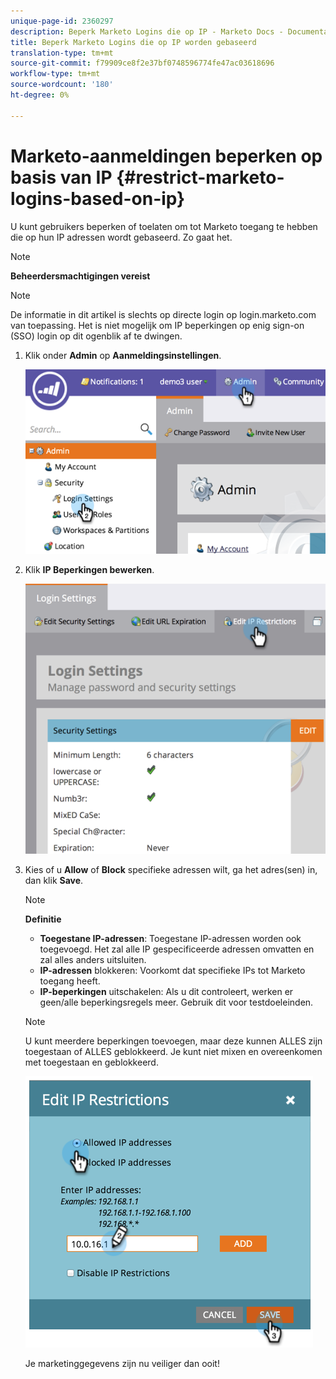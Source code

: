 ```yaml
---
unique-page-id: 2360297
description: Beperk Marketo Logins die op IP - Marketo Docs - Documentatie van het Product worden gebaseerd
title: Beperk Marketo Logins die op IP worden gebaseerd
translation-type: tm+mt
source-git-commit: f79909ce8f2e37bf0748596774fe47ac03618696
workflow-type: tm+mt
source-wordcount: '180'
ht-degree: 0%

---
```



# Marketo-aanmeldingen beperken op basis van IP {#restrict-marketo-logins-based-on-ip}

U kunt gebruikers beperken of toelaten om tot Marketo toegang te hebben die op hun IP adressen wordt gebaseerd. Zo gaat het.

>[!NOTE]
>
>**Beheerdersmachtigingen vereist**

>[!NOTE]
>
>De informatie in dit artikel is slechts op directe login op login.marketo.com van toepassing. Het is niet mogelijk om IP beperkingen op enig sign-on (SSO) login op dit ogenblik af te dwingen.

1. Klik onder **Admin** op **Aanmeldingsinstellingen**.

   ![](assets/image2014-9-16-12-3a57-3a56.png)

1. Klik **IP Beperkingen bewerken**.

   ![](assets/image2014-9-16-12-3a58-3a13.png)

1. Kies of u **Allow** of **Block** specifieke adressen wilt, ga het adres(sen) in, dan klik **Save**.

   >[!NOTE]
   >
   >**Definitie**
   >
   >* **Toegestane IP-adressen**: Toegestane IP-adressen worden ook toegevoegd. Het zal alle IP gespecificeerde adressen omvatten en zal alles anders uitsluiten.
   >* **IP-adressen** blokkeren: Voorkomt dat specifieke IPs tot Marketo toegang heeft.
   >* **IP-beperkingen** uitschakelen: Als u dit controleert, werken er geen/alle beperkingsregels meer. Gebruik dit voor testdoeleinden.


   >[!NOTE]
   >
   >U kunt meerdere beperkingen toevoegen, maar deze kunnen ALLES zijn toegestaan of ALLES geblokkeerd. Je kunt niet mixen en overeenkomen met toegestaan en geblokkeerd.

   ![](assets/image2014-9-16-13-3a9-3a40.png)

   Je marketinggegevens zijn nu veiliger dan ooit!
